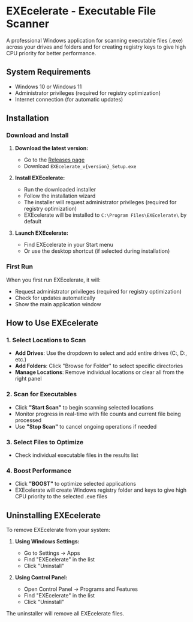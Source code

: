 # EXEcelerate - Executable File Scanner

A professional Windows application for scanning executable files (.exe) across your drives and folders and for creating registry keys to give high CPU priority for better performance.


## System Requirements

- Windows 10 or Windows 11
- Administrator privileges (required for registry optimization)
- Internet connection (for automatic updates)

## Installation

### Download and Install

1. **Download the latest version:**
   - Go to the [Releases page](https://github.com/tezelcan/execelerate-app/releases)
   - Download `EXEcelerate_v{version}_Setup.exe`

2. **Install EXEcelerate:**
   - Run the downloaded installer
   - Follow the installation wizard
   - The installer will request administrator privileges (required for registry optimization)
   - EXEcelerate will be installed to `C:\Program Files\EXEcelerate\` by default

3. **Launch EXEcelerate:**
   - Find EXEcelerate in your Start menu
   - Or use the desktop shortcut (if selected during installation)

### First Run

When you first run EXEcelerate, it will:
- Request administrator privileges (required for registry optimization)
- Check for updates automatically
- Show the main application window

## How to Use EXEcelerate

### 1. Select Locations to Scan

- **Add Drives**: Use the dropdown to select and add entire drives (C:\, D:\, etc.)
- **Add Folders**: Click "Browse for Folder" to select specific directories
- **Manage Locations**: Remove individual locations or clear all from the right panel

### 2. Scan for Executables

- Click **"Start Scan"** to begin scanning selected locations
- Monitor progress in real-time with file counts and current file being processed
- Use **"Stop Scan"** to cancel ongoing operations if needed

### 3. Select Files to Optimize

- Check individual executable files in the results list

### 4. Boost Performance

- Click **"BOOST"** to optimize selected applications
- EXEcelerate will create Windows registry folder and keys to give high CPU priority to the selected .exe files

## Uninstalling EXEcelerate

To remove EXEcelerate from your system:

1. **Using Windows Settings:**
   - Go to Settings → Apps
   - Find "EXEcelerate" in the list
   - Click "Uninstall"

2. **Using Control Panel:**
   - Open Control Panel → Programs and Features
   - Find "EXEcelerate" in the list
   - Click "Uninstall"

The uninstaller will remove all EXEcelerate files.
